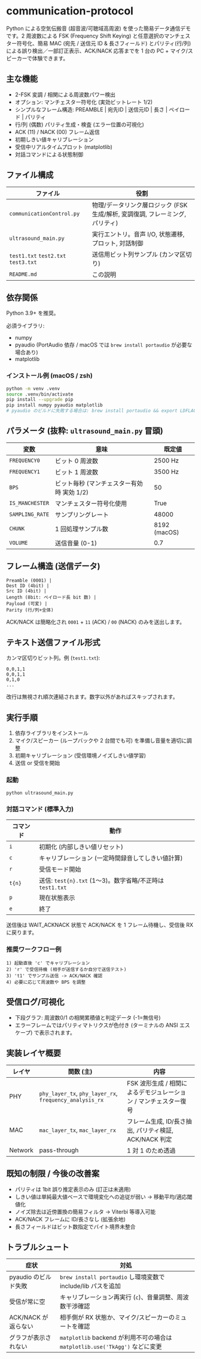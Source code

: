 # communication-protocol

Python による空気伝搬音 (超音波/可聴域高周波) を使った簡易データ通信デモです。2 周波数による FSK (Frequency Shift Keying) と任意選択のマンチェスター符号化、簡易 MAC (宛先 / 送信元 ID & 長さフィールド) とパリティ(行/列)による誤り検出／一部訂正表示、ACK/NACK 応答までを 1 台の PC + マイク/スピーカーで体験できます。

## 主な機能
- 2-FSK 変調 / 相関による周波数パワー検出
- オプション: マンチェスター符号化 (実効ビットレート 1/2)
- シンプルなフレーム構造: PREAMBLE | 宛先ID | 送信元ID | 長さ | ペイロード | パリティ
- 行/列 (偶数) パリティ生成・検査 (エラー位置の可視化)
- ACK (11) / NACK (00) フレーム返信
- 初期しきい値キャリブレーション
- 受信中リアルタイムプロット (matplotlib)
- 対話コマンドによる状態制御

## ファイル構成
| ファイル | 役割 |
|----------|------|
| `communicationControl.py` | 物理/データリンク層ロジック (FSK 生成/解析, 変調復調, フレーミング, パリティ) |
| `ultrasound_main.py` | 実行エントリ。音声 I/O, 状態遷移, プロット, 対話制御 |
| `test1.txt` `test2.txt` `test3.txt` | 送信用ビット列サンプル (カンマ区切り) |
| `README.md` | この説明 |

## 依存関係
Python 3.9+ を推奨。

必須ライブラリ:
- numpy
- pyaudio (PortAudio 依存 / macOS では `brew install portaudio` が必要な場合あり)
- matplotlib

### インストール例 (macOS / zsh)
```bash
python -m venv .venv
source .venv/bin/activate
pip install --upgrade pip
pip install numpy pyaudio matplotlib
# pyaudio のビルドに失敗する場合は: brew install portaudio && export LDFLAGS="-L/opt/homebrew/lib" && export CFLAGS="-I/opt/homebrew/include"
```

## パラメータ (抜粋: `ultrasound_main.py` 冒頭)
| 変数 | 意味 | 既定値 |
|------|------|--------|
| `FREQUENCY0` | ビット 0 周波数 | 2500 Hz |
| `FREQUENCY1` | ビット 1 周波数 | 3500 Hz |
| `BPS` | ビット毎秒 (マンチェスター有効時 実効 1/2) | 50 |
| `IS_MANCHESTER` | マンチェスター符号化使用 | True |
| `SAMPLING_RATE` | サンプリングレート | 48000 |
| `CHUNK` | 1 回処理サンプル数 | 8192 (macOS) |
| `VOLUME` | 送信音量 (0-1) | 0.7 |

## フレーム構造 (送信データ)
```
Preamble (0001) |
Dest ID (4bit) |
Src ID (4bit) |
Length (8bit: ペイロード長 bit 数) |
Payload (可変) |
Parity (行/列+全体)  
```

ACK/NACK は簡略化され `0001` + `11` (ACK) / `00` (NACK) のみを送出します。

## テキスト送信ファイル形式
カンマ区切りビット列。例 (`test1.txt`):
```
0,0,1,1
0,0,1,1
0,1,0
...
```
改行は無視され順次連結されます。数字以外があればスキップされます。

## 実行手順
1. 依存ライブラリをインストール
2. マイク/スピーカー (ループバックや 2 台間でも可) を準備し音量を適切に調整
3. 初期キャリブレーション (受信環境ノイズしきい値学習)
4. 送信 or 受信を開始

### 起動
```bash
python ultrasound_main.py
```

### 対話コマンド (標準入力)
| コマンド | 動作 |
|----------|------|
| `i` | 初期化 (内部しきい値リセット) |
| `c` | キャリブレーション (一定時間録音してしきい値計算) |
| `r` | 受信モード開始 |
| `t{n}` | 送信: `test{n}.txt` (1〜3)。数字省略/不正時は `test1.txt` |
| `p` | 現在状態表示 |
| `e` | 終了 |

送信後は WAIT_ACKNACK 状態で ACK/NACK を 1 フレーム待機し、受信後 RX に戻ります。

### 推奨ワークフロー例
```text
1) 起動直後 'c' でキャリブレーション
2) 'r' で受信待機 (相手が送信するか自分で送信テスト)
3) 't1' でサンプル送信 -> ACK/NACK 確認
4) 必要に応じて周波数や BPS を調整
```

## 受信ログ/可視化
- 下段グラフ: 周波数0/1 の相関累積値と判定データ (-1=無信号)
- エラーフレームではパリティマトリクスが色付き (ターミナルの ANSI エスケープ) で表示されます。

## 実装レイヤ概要
| レイヤ | 関数 (主) | 内容 |
|--------|-----------|------|
| PHY | `phy_layer_tx`, `phy_layer_rx`, `frequency_analysis_rx` | FSK 波形生成 / 相関によるデモジュレーション / マンチェスター復号 |
| MAC | `mac_layer_tx`, `mac_layer_rx` | フレーム生成, ID/長さ抽出, パリティ検証, ACK/NACK 判定 |
| Network | pass-through | 1 対 1 のため透過 |

## 既知の制限 / 今後の改善案
- パリティは 1bit 誤り推定表示のみ (訂正は未適用)
- しきい値は単純最大値ベースで環境変化への追従が弱い → 移動平均/適応閾値化
- ノイズ除去は近傍置換の簡易フィルタ → Viterbi 等導入可能
- ACK/NACK フレームに ID/長さなし (拡張余地)
- 長さフィールドはビット数指定でバイト境界未整合

## トラブルシュート
| 症状 | 対処 |
|------|------|
| pyaudio のビルド失敗 | `brew install portaudio` し環境変数で include/lib パスを追加 |
| 受信が常に空 | キャリブレーション再実行 (`c`)、音量調整、周波数干渉確認 |
| ACK/NACK が返らない | 相手側が RX 状態か、マイク/スピーカーのミュートを確認 |
| グラフが表示されない | `matplotlib` backend が利用不可の場合は `matplotlib.use('TkAgg')` などに変更 |